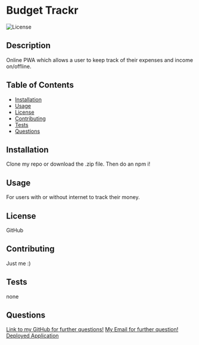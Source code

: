 
# Budget Trackr
![License](https://img.shields.io/badge/license-APACHE)

## Description

Online PWA which allows a user to keep track of their expenses and income on/offline.

## Table of Contents
* [Installation](#installation)
* [Usage](#usage)
* [License](#license)
* [Contributing](#contributing)
* [Tests](#tests)
* [Questions](#questions)
    
## Installation

Clone my repo or download the .zip file. Then do an npm i!

## Usage

For users with or without internet to track their money.

## License

GitHub

## Contributing

Just me :)

## Tests

none

## Questions
[Link to my GitHub for further questions!](https://github.com/dylan-fair/PWA-Budget-Trackr)
[My Email for further question!](dylanfair11@gmail.com)
[Deployed Application](https://young-hamlet-85873.herokuapp.com/)

    
    
